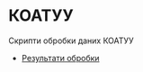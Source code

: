 # КОАТУУ

Скрипти обробки даних КОАТУУ

* [Результати обробки](http://data-gov-ua.org/dataset/koatuu)

